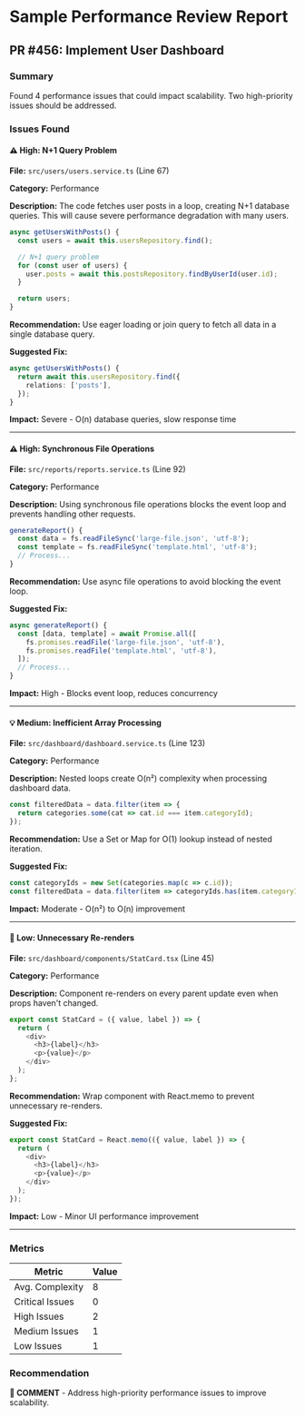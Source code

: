 # Sample Performance Review Report

## PR #456: Implement User Dashboard

### Summary

Found 4 performance issues that could impact scalability. Two high-priority issues should be addressed.

### Issues Found

#### ⚠️ High: N+1 Query Problem

**File:** `src/users/users.service.ts` (Line 67)

**Category:** Performance

**Description:** The code fetches user posts in a loop, creating N+1 database queries. This will cause severe performance degradation with many users.

```typescript
async getUsersWithPosts() {
  const users = await this.usersRepository.find();

  // N+1 query problem
  for (const user of users) {
    user.posts = await this.postsRepository.findByUserId(user.id);
  }

  return users;
}
```

**Recommendation:** Use eager loading or join query to fetch all data in a single database query.

**Suggested Fix:**
```typescript
async getUsersWithPosts() {
  return await this.usersRepository.find({
    relations: ['posts'],
  });
}
```

**Impact:** Severe - O(n) database queries, slow response time

---

#### ⚠️ High: Synchronous File Operations

**File:** `src/reports/reports.service.ts` (Line 92)

**Category:** Performance

**Description:** Using synchronous file operations blocks the event loop and prevents handling other requests.

```typescript
generateReport() {
  const data = fs.readFileSync('large-file.json', 'utf-8');
  const template = fs.readFileSync('template.html', 'utf-8');
  // Process...
}
```

**Recommendation:** Use async file operations to avoid blocking the event loop.

**Suggested Fix:**
```typescript
async generateReport() {
  const [data, template] = await Promise.all([
    fs.promises.readFile('large-file.json', 'utf-8'),
    fs.promises.readFile('template.html', 'utf-8'),
  ]);
  // Process...
}
```

**Impact:** High - Blocks event loop, reduces concurrency

---

#### 💡 Medium: Inefficient Array Processing

**File:** `src/dashboard/dashboard.service.ts` (Line 123)

**Category:** Performance

**Description:** Nested loops create O(n²) complexity when processing dashboard data.

```typescript
const filteredData = data.filter(item => {
  return categories.some(cat => cat.id === item.categoryId);
});
```

**Recommendation:** Use a Set or Map for O(1) lookup instead of nested iteration.

**Suggested Fix:**
```typescript
const categoryIds = new Set(categories.map(c => c.id));
const filteredData = data.filter(item => categoryIds.has(item.categoryId));
```

**Impact:** Moderate - O(n²) to O(n) improvement

---

#### 📝 Low: Unnecessary Re-renders

**File:** `src/dashboard/components/StatCard.tsx` (Line 45)

**Category:** Performance

**Description:** Component re-renders on every parent update even when props haven't changed.

```typescript
export const StatCard = ({ value, label }) => {
  return (
    <div>
      <h3>{label}</h3>
      <p>{value}</p>
    </div>
  );
};
```

**Recommendation:** Wrap component with React.memo to prevent unnecessary re-renders.

**Suggested Fix:**
```typescript
export const StatCard = React.memo(({ value, label }) => {
  return (
    <div>
      <h3>{label}</h3>
      <p>{value}</p>
    </div>
  );
});
```

**Impact:** Low - Minor UI performance improvement

---

### Metrics

| Metric | Value |
|--------|-------|
| Avg. Complexity | 8 |
| Critical Issues | 0 |
| High Issues | 2 |
| Medium Issues | 1 |
| Low Issues | 1 |

### Recommendation

**💬 COMMENT** - Address high-priority performance issues to improve scalability.
